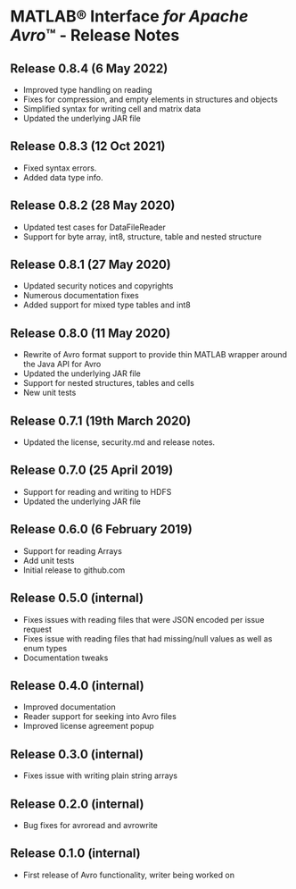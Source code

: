 #  MATLAB&reg; Interface *for Apache Avro*™ - Release Notes

## Release 0.8.4 (6 May 2022)
* Improved type handling on reading
* Fixes for compression, and empty elements in structures and objects
* Simplified syntax for writing cell and matrix data
* Updated the underlying JAR file

## Release 0.8.3 (12 Oct 2021)
* Fixed syntax errors.
* Added data type info.

## Release 0.8.2 (28 May 2020)
* Updated test cases for DataFileReader
* Support for byte array, int8, structure, table and nested structure

## Release 0.8.1 (27 May 2020)
* Updated security notices and copyrights
* Numerous documentation fixes
* Added support for mixed type tables and int8

## Release 0.8.0 (11 May 2020)
* Rewrite of Avro format support to provide thin MATLAB wrapper around the Java API for Avro
* Updated the underlying JAR file
* Support for nested structures, tables and cells
* New unit tests

## Release 0.7.1 (19th March 2020)
* Updated the license, security.md and release notes.

## Release 0.7.0 (25 April 2019)
* Support for reading and writing to HDFS
* Updated the underlying JAR file

## Release 0.6.0 (6 February 2019)
* Support for reading Arrays
* Add unit tests
* Initial release to github.com

## Release 0.5.0 (internal)
- Fixes issues with reading files that were JSON encoded per issue request
- Fixes issue with reading files that had missing/null values as well as enum types
- Documentation tweaks

## Release 0.4.0 (internal)
- Improved documentation
- Reader support for seeking into Avro files
- Improved license agreement popup

## Release 0.3.0 (internal)
- Fixes issue with writing plain string arrays

## Release 0.2.0 (internal)
- Bug fixes for avroread and avrowrite

## Release 0.1.0 (internal)
- First release of Avro functionality, writer being worked on
